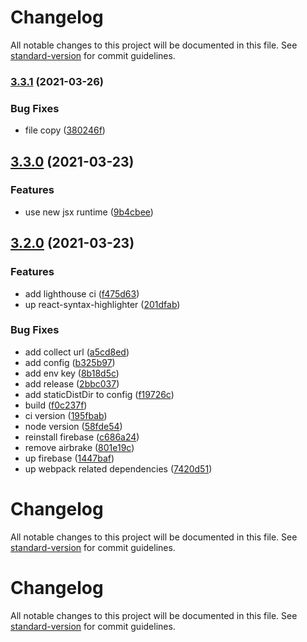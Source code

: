 # Changelog

All notable changes to this project will be documented in this file. See [standard-version](https://github.com/conventional-changelog/standard-version) for commit guidelines.

### [3.3.1](https://www.github.com/js-quiz/code-quiz-react/compare/v3.3.0...v3.3.1) (2021-03-26)


### Bug Fixes

* file copy ([380246f](https://www.github.com/js-quiz/code-quiz-react/commit/380246f00660187afade569ac9803b1a277454ed))

## [3.3.0](https://github.com/js-quiz/code-quiz-react/compare/v3.2.0...v3.3.0) (2021-03-23)


### Features

* use new jsx runtime ([9b4cbee](https://github.com/js-quiz/code-quiz-react/commit/9b4cbeee59b76eab69725adca314cb482c3a9341))

## [3.2.0](https://github.com/js-quiz/code-quiz-react/compare/v3.1.2...v3.2.0) (2021-03-23)


### Features

* add lighthouse ci ([f475d63](https://github.com/js-quiz/code-quiz-react/commit/f475d63a9c86648f9cad2934d50339807da06539))
* up react-syntax-highlighter ([201dfab](https://github.com/js-quiz/code-quiz-react/commit/201dfab67ebb61a2894fe51c6518ef14ac3fa441))


### Bug Fixes

* add collect url ([a5cd8ed](https://github.com/js-quiz/code-quiz-react/commit/a5cd8eddaa2662dbbc786c3aa3147188247edb83))
* add config ([b325b97](https://github.com/js-quiz/code-quiz-react/commit/b325b97ca091f8ad4ea8e0fc94151b8b81a5bb00))
* add env key ([8b18d5c](https://github.com/js-quiz/code-quiz-react/commit/8b18d5c68e017b58b3041703737b19f949640d4f))
* add release ([2bbc037](https://github.com/js-quiz/code-quiz-react/commit/2bbc0376f60a704b116a128e8d8528998c7a682c))
* add staticDistDir to config ([f19726c](https://github.com/js-quiz/code-quiz-react/commit/f19726c2696d21c8cb648dbb0f20c212c72cb2c6))
* build ([f0c237f](https://github.com/js-quiz/code-quiz-react/commit/f0c237fef3ee3ad12772ed8f4eff76fec4a6b73d))
* ci version ([195fbab](https://github.com/js-quiz/code-quiz-react/commit/195fbabd53af158d626e9fe475db650df53c9dca))
* node version ([58fde54](https://github.com/js-quiz/code-quiz-react/commit/58fde549db02114762fa90b48ef9a91cc0de92b2))
* reinstall firebase ([c686a24](https://github.com/js-quiz/code-quiz-react/commit/c686a2441f89b1b62457e642766e0f891451ce21))
* remove airbrake ([801e19c](https://github.com/js-quiz/code-quiz-react/commit/801e19c6325bfc7b9440953743435235abd54f01))
* up firebase ([1447baf](https://github.com/js-quiz/code-quiz-react/commit/1447baf9ab4d06c693500c91f494c80aa9113017))
* up webpack related dependencies ([7420d51](https://github.com/js-quiz/code-quiz-react/commit/7420d510e44b7aac4f58b352c37129ed942369c4))

# Changelog

All notable changes to this project will be documented in this file. See [standard-version](https://github.com/conventional-changelog/standard-version) for commit guidelines.

# Changelog

All notable changes to this project will be documented in this file. See [standard-version](https://github.com/conventional-changelog/standard-version) for commit guidelines.

